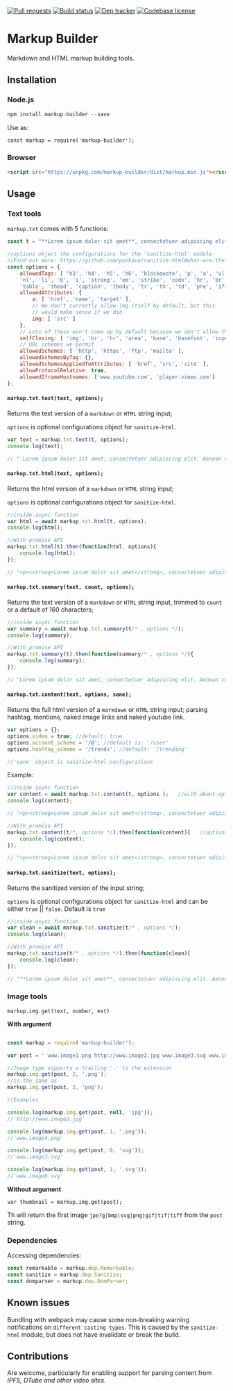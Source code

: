 [![Pull requests](https://img.shields.io/badge/PRs-Welcome-brightgreen.svg)](https://github.com/peerquery/markup-builder/pulls)
[![Build status](https://travis-ci.org/peerquery/markup-builder.svg?branch=master)](https://travis-ci.org/peerquery/markup-builder)
[![Dep tracker](https://david-dm.org/peerquery/markup-builder.svg)](https://david-dm.org/peerquery/markup-builder)
[![Codebase license](https://img.shields.io/badge/License-MIT-blue.svg)](https://github.com/peerquery/markup-builder/blob/master/LICENSE)

# Markup Builder
Markdown and HTML markup building tools.

## Installation

### Node.js

```javascript
npm install markup-builder --save
```

Use as:

```
const markup = require('markup-builder');
```

### Browser

```html
<script src="https://unpkg.com/markup-builder/dist/markup.min.js"></script>
```

## Usage

### Text tools
`markup.txt` comes with 5 functions:

```javascript
const t = "**Lorem ipsum dolor sit amet**, consectetuer adipiscing elit. Aenean <i>commodo ligula eget</i> dolor. Aenean massa. Cum @sociis natoque #penatibus et magnis dis parturient montes,<script>alert('Quisque rutrum.')</script> nascetur ridiculus mus. Donec quam felis, https://www.youtube.com/watch?v=sO_YEdTcVXc https://travis-ci.org/peerquery/markup-builder";
```

```javascript
//options object the configurations for the 'sanitize-html' module
//Find out more: https://github.com/punkave/sanitize-html#what-are-the-default-options
const options = {
    allowedTags: [ 'h3', 'h4', 'h5', 'h6', 'blockquote', 'p', 'a', 'ul', 'ol',
    'nl', 'li', 'b', 'i', 'strong', 'em', 'strike', 'code', 'hr', 'br', 'div',
    'table', 'thead', 'caption', 'tbody', 'tr', 'th', 'td', 'pre', 'iframe' ],
    allowedAttributes: {
        a: [ 'href', 'name', 'target' ],
        // We don't currently allow img itself by default, but this
        // would make sense if we did
        img: [ 'src' ]
    },
    // Lots of these won't come up by default because we don't allow them
    selfClosing: [ 'img', 'br', 'hr', 'area', 'base', 'basefont', 'input', 'link', 'meta' ],
    // URL schemes we permit
    allowedSchemes: [ 'http', 'https', 'ftp', 'mailto' ],
    allowedSchemesByTag: {},
    allowedSchemesAppliedToAttributes: [ 'href', 'src', 'cite' ],
    allowProtocolRelative: true,
    allowedIframeHostnames: ['www.youtube.com', 'player.vimeo.com']
};
```

#### `markup.txt.text(text, options);`
Returns the text version of a `markdown` or `HTML` string input;

`options` is optional configurations object for `sanitize-html`.

```javascript
var text = markup.txt.text(t, options);
console.log(text);

// " Lorem ipsum dolor sit amet, consectetuer adipiscing elit. Aenean commodo ligula eget dolor. Aenean massa. Cum @sociis natoque #penatibus et magnis dis parturient montes, nascetur ridiculus mus. Donec quam felis, https://www.youtube.com/watch?v=sO_YEdTcVXc https://travis-ci.org/peerquery/markup-builder"
```

#### `markup.txt.html(text, options);`
Returns the html version of a `markdown` or `HTML` string input;

`options` is optional configurations object for `sanitize-html`.

```javascript
//inside async function
var html = await markup.txt.html(t, options);
console.log(html);

//With promise API
markup.txt.html(t).then(function(html, options){
    console.log(html);
});

// "<p><strong>Lorem ipsum dolor sit amet</strong>, consectetuer adipiscing elit. Aenean <i>commodo ligula eget</i> dolor. Aenean massa. Cum @sociis natoque #penatibus et magnis dis parturient montes, nascetur ridiculus mus. Donec quam felis, https://www.youtube.com/watch?v=sO_YEdTcVXc https://travis-ci.org/peerquery/markup-builder</p>"
```

#### `markup.txt.summary(text, count, options);`
Returns the text version of a `markdown` or `HTML` string input, trimmed to `count` or a default of 160 characters;

```javascript
//inside async function
var summary = await markup.txt.summary(t/* , options */);
console.log(summary);

//With promise API
markup.txt.summary(t).then(function(summary/* , options */){
    console.log(summary);
});

// "Lorem ipsum dolor sit amet, consectetuer adipiscing elit. Aenean commodo ligula eget dolor. Aenean massa. Cum @sociis natoque #penatibus et magnis dis parturien..."
```

#### `markup.txt.content(text, options, sane);`
Returns the full html version of a `markdown` or `HTML` string input; parsing hashtag, mentions, naked image links and naked youtube link.

```javascript
var options = {};
options.video = true; //default: true
options.account_scheme = '/@'; //default is: '/user'
options.hashtag_scheme = '/trends'; //default: '/trending'

//'sane' object is sanitize-html configurations
```
Example:
```javascript
//inside async function
var content = await markup.txt.content(t, options );   //with about options object
console.log(content);

// "<p><strong>Lorem ipsum dolor sit amet</strong>, consectetuer adipiscing elit. Aenean <i>commodo ligula eget</i> dolor. Aenean massa. Cum <a target="_blank" href="/@/sociis">@sociis</a> natoque <a target="_blank" href="/trends/penatibus "> #penatibus </a> et magnis dis parturient montes, nascetur ridiculus mus. Donec quam felis,<iframe width="640" height="360" src="https://www.youtube.com/embed/sO_YEdTcVXc" frameborder="0" allowfullscreen></iframe> <a href="https://travis-ci.org/peerquery/markup-builder">https://travis-ci.org/peerquery/markup-builder</p></a>↵"

//With promise API
markup.txt.content(t/*, options */).then(function(content){   //options is optional, using defaults
    console.log(content);
});

// "<p><strong>Lorem ipsum dolor sit amet</strong>, consectetuer adipiscing elit. Aenean <i>commodo ligula eget</i> dolor. Aenean massa. Cum <a target="_blank" href="/user/sociis">@sociis</a> natoque <a target="_blank" href="/trending/penatibus "> #penatibus </a> et magnis dis parturient montes, nascetur ridiculus mus. Donec quam felis,<iframe width="640" height="360" src="https://www.youtube.com/embed/sO_YEdTcVXc" frameborder="0" allowfullscreen></iframe> <a href="https://travis-ci.org/peerquery/markup-builder">https://travis-ci.org/peerquery/markup-builder</p></a>↵"
```

#### `markup.txt.sanitize(text, options);`
Returns the sanitized version of the input string;

`options` is optional configurations object for `sanitize-html` and can be either `true` || `false`. Default is `true`

```javascript
//inside async function
var clean = await markup.txt.sanitize(t/* , options */);
console.log(clean);

//With promise API
markup.txt.sanitize(t/* , options */).then(function(clean){
    console.log(clean);
});

// "**Lorem ipsum dolor sit amet**, consectetuer adipiscing elit. Aenean <i>commodo ligula eget</i> dolor. Aenean massa. Cum @sociis natoque #penatibus et magnis dis parturient montes, nascetur ridiculus mus. Donec quam felis, https://www.youtube.com/watch?v=sO_YEdTcVXc https://travis-ci.org/peerquery/markup-builder"
```

### Image tools
`markup.img.get(text, number, ext)`

**With argument**

```javascript

const markup = require('markup-builder');

var post = ' www.image1.png http://www.image2.jpg www.image3.svg www.image4.png http://www.image5.jpg www.image6.svg';

//Image type supports a trailing '.' to the extension
markup.img.get(post, 2, '.png');
//is the same as
markup.img.get(post, 2, 'png');

//Examples

console.log(markup.img.get(post, null, 'jpg'));
//'http://www.image2.jpg'

console.log(markup.img.get(post, 1, '.png'));
//'www.image4.png'

console.log(markup.img.get(post, 0, 'svg'));
//'www.image3.svg'

console.log(markup.img.get(post, 1, '.svg'));
//'www.image6.svg'

```

**Without argument**

`var thumbnail = markup.img.get(post);`

Th will return the first image `jpe?g|bmp|svg|png|gif|tif|tiff` from the `post` string.


### Dependencies

Accessing dependencies:

```javascript
const remarkable = markup.dep.Remarkable;
const sanitize = markup.dep.Sanitize;
const domparser = markup.dep.DomParser;
```

## Known issues
Bundling with webpack may cause some non-breaking warning notifications on `different casting types`. This is caused by the `sanitize-html` module, but does not have invalidate or break the build.

## Contributions

Are welcome, particularly for enabling support for parsing content from *IPFS, DTube and other video sites*.
